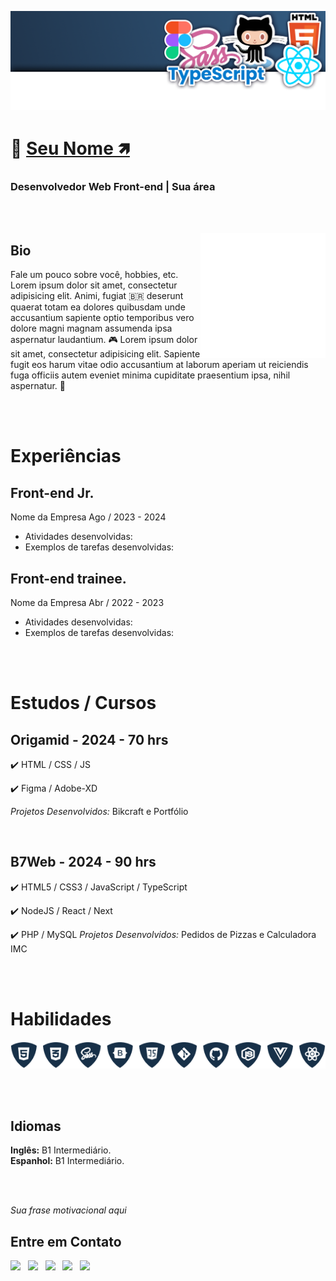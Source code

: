 [![Diogo Realles](./img/banner-04.png)](https://diogorealles.github.io/)

# 👋 <b>[Seu Nome 🡽](https://www.linkedin.com/in/diogorealles)</b>

### <b>Desenvolvedor Web Front-end</b> | <b>Sua área</b>

<br /><br />

<img src="./img/img-02.png" min-width="200" max-width="200" width="200" align="right" alt="Perfil">

## <b>Bio</b>

Fale um pouco sobre você, hobbies, etc. <br />
Lorem ipsum dolor sit amet, consectetur adipisicing elit. Animi, fugiat :brazil:
deserunt quaerat totam ea dolores quibusdam unde accusantium sapiente optio
temporibus vero dolore magni magnam assumenda ipsa aspernatur laudantium. 🎮
Lorem ipsum dolor sit amet, consectetur adipisicing elit. Sapiente fugit eos harum vitae odio accusantium at laborum aperiam ut reiciendis fuga officiis autem eveniet minima cupiditate praesentium ipsa, nihil aspernatur. 🐶

<br /><br />

# <b>Experiências</b>

## Front-end Jr.

Nome da Empresa Ago / 2023 - 2024

- Atividades desenvolvidas:
- Exemplos de tarefas desenvolvidas:

## Front-end trainee.

Nome da Empresa Abr / 2022 - 2023

- Atividades desenvolvidas:
- Exemplos de tarefas desenvolvidas:

<br /><br />

# <b>Estudos / Cursos</b>

## Origamid - 2024 - 70 hrs

✔️ HTML / CSS / JS

✔️ Figma / Adobe-XD

_Projetos Desenvolvidos:_ Bikcraft e Portfólio

<br />

## B7Web - 2024 - 90 hrs

✔️ HTML5 / CSS3 / JavaScript / TypeScript

✔️ NodeJS / React / Next

✔️ PHP / MySQL
_Projetos Desenvolvidos:_ Pedidos de Pizzas e Calculadora IMC

<br /><br />

# <b>Habilidades</b>

![Habilidades](./img/languages.png)

<br /><br />

## Idiomas

<b>Inglês:</b> B1 Intermediário. <br />
<b>Espanhol:</b> B1 Intermediário.

<br /><br />

_Sua frase motivacional aqui_

## <b>Entre em Contato</b>

<a href="https://web.whatsapp.com/send?phone=+5511987654321&text=Olá%20vim%20%20pelo%20seu%20github,%20podemos%20conversar?" target="_blank"><img src="https://img.shields.io/badge/WHATSAPP-(11)98765--4321-%33920f/?style=for-the-badge&logo=whatsapp&logoColor=ffffff"></a> &nbsp;
<a href="https://www.facebook.com/SEU PERFIL" target="_blank"><img src="https://img.shields.io/badge/Facebook-/SEU PERFIL-%230077B5?style=for-the-badge&logo=facebook&logoColor=ffffff"></a> &nbsp;
<a href="mailto: SEU EMAIL@GMAIL.com"><img src="https://img.shields.io/badge/Email-SEU EMAIL@GMAIL.com-lightgrey?style=for-the-badge&logo=Gmail&logoColor=ffffff"></a> &nbsp;
<a href="https://www.linkedin.com/in/SEU PERFIL/" target="_blank"><img src="https://img.shields.io/badge/Linkedin-/SEU PERFIL-blue?style=for-the-badge&logo=Linkedin&logoColor=ffffff"></a> &nbsp;
<a href="https://diogorealles.github.io/" target="_blank"><img src="https://img.shields.io/badge/SITE-WWW.SEU PORTFÓLIO.COM-black?style=for-the-badge"></a> &nbsp;
